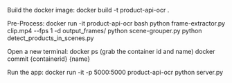 Build the docker image:
docker build -t product-api-ocr .      

Pre-Process:
docker run -it product-api-ocr bash
python frame-extractor.py clip.mp4 --fps 1 -d output_frames/
python scene-grouper.py 
python detect_products_in_scenes.py

Open a new terminal:
docker ps (grab the container id and name)
docker commit {containerid} {name}

Run the app: 
docker run -it -p 5000:5000 product-api-ocr
python server.py
